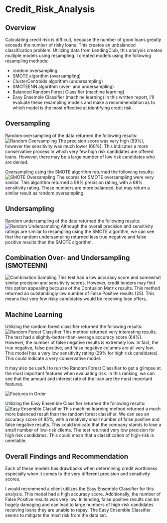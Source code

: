 # Credit_Risk_Analysis

## Overview
Calculating credit risk is difficult, because the number of good loans greatly exceeds the number of risky loans. This creates an unbalanced classification problem. Utilizing data from LendingClub, this analysis creates multiple models using resampling. I created models using the following resampling methods: 
* random oversampling
* SMOTE algorithm (oversampling)
* ClusterCentroids algorithm (undersampling)
* SMOTEENN algorithm (over- and undersampling)
* Balanced Random Forest Classifier (machine learning)
* Easy Ensemble Classifier (machine learning)
In this written report, I'll evaluate these resampling models and make a recommendation as to which model is the most effective at identifying credit risk. 

## Oversampling 
Random oversampling of the data returned the following results: 
![Random Oversampling](https://user-images.githubusercontent.com/93888037/165002208-35520d97-3002-4930-b3ce-264b2bd820d5.png)
The precision score was very high (99%), however the sensitivity was much lower (60%). This indicates a more conservative process in which very few high risk candidates are offered loans. However, there may be a large number of low risk candidates who are denied. 

Oversampling using the SMOTE algorithm returned the following results: 
![SMOTE Oversampling](https://user-images.githubusercontent.com/93888037/165002331-39a6336d-6b0a-4bc1-b157-62810cd7a94a.png)
The scores for SMOTE oversampling were very similar. This algorithm returned a 99% precision rating, with a 68% sensitivity rating. These numbers are more balanced, but may return a similar result as random oversampling. 

## Undersampling 
Random undersampling of the data returned the following results: 
![Random Undersampling](https://user-images.githubusercontent.com/93888037/165002387-137da89f-1a71-499f-b4da-b51b267ce7da.png)
Although the overall precision and sensitivity ratings are similar to resampling using the SMOTE algorithm, we can see that the random undersampling returned less true negative and false positive results than the SMOTE algorithm.

## Combination Over- and Undersampling (SMOTEENN)
![Combination Sampling](https://user-images.githubusercontent.com/93888037/165002604-4205bfb8-39b6-406b-a011-a887955a216d.png)
This test had a low accuracy score and somewhat similar precision and sensitivity scores. However, credit lenders may find this option appealing because of the Confusion Matrix results. This method returned an outstandingly low number of False Positive results (25). This means that very few risky candidates would be receiving loan offers. 

## Machine Learning 

Utilizing the random forest classifier returned the following results: 
![Random Forest Classifier](https://user-images.githubusercontent.com/93888037/165002688-5e44fc6a-bcd5-4b20-be43-eac006f51540.png)
This method returned very interesting results. The test had a slightly-better-than-average accuracy score (64%). However, the number of false negative results is extremely low. In fact, the true negative, false positive, and false negative columns are all very low. This model has a very low sensitivity rating (29% for high risk candidates). This could indicate a very conservative model.

It may also be useful to run the Random Forest Classifier to get a glimpse at the most important features when evaluating risk. In this ranking, we can see that the amount and interest rate of the loan are the most important features. 

![Features in Order](https://user-images.githubusercontent.com/93888037/165002918-2d7d31aa-4be8-49db-9f90-41a573c08c7d.png)



Utilizing the Easy Ensemble Classifier returned the following results: 
![Easy Ensemble Classifier](https://user-images.githubusercontent.com/93888037/165002877-c45d83bf-c0a7-4f62-9439-d093bf493bfe.png)
This machine learning method returned a much more balanced result than the random forest classifier. We can see an accuracy score of 85%, with a relatively small number of false positive and false negative results. This could indicate that the company stands  to lose a small number of low-risk clients. The test returned very low precision for high risk candidates. This could mean that a classification of high-risk is unreliable. 


## Overall Findings and Recommendation
Each of these models has drawbacks when determining credit worthiness especially when it comes to the very different precision and sensitivity scores. 

I would recommend a client utilizes the Easy Ensemble Classifier for this analysis. This model had a high accuracy score. Additionally, the number of False Positive results was very low. In lending, false positive results can be hugely damaging and can lead to large numbers of high-risk candidates receiving loans they are unable to repay. The Easy Ensemble Classifier seems to mitigate the most risk from the data set. 

